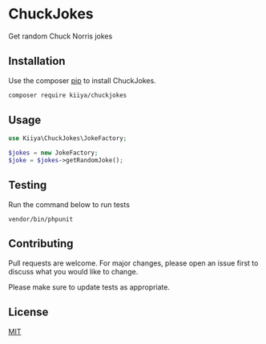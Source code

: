 # ChuckJokes

Get random Chuck Norris jokes

## Installation

Use the composer [pip](https://pip.pypa.io/en/stable/) to install ChuckJokes.

```bash
composer require kiiya/chuckjokes
```

## Usage

```php
use Kiiya\ChuckJokes\JokeFactory;

$jokes = new JokeFactory;
$joke = $jokes->getRandomJoke();
```

## Testing
Run the command below to run tests
```console
vendor/bin/phpunit
```


## Contributing
Pull requests are welcome. For major changes, please open an issue first to discuss what you would like to change.

Please make sure to update tests as appropriate.

## License
[MIT](./LICENSE.md)
